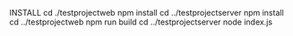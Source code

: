 INSTALL
cd ./testprojectweb
npm install
cd ../testprojectserver
npm install
cd ../testprojectweb 
npm run build 
cd ../testprojectserver 
node index.js

